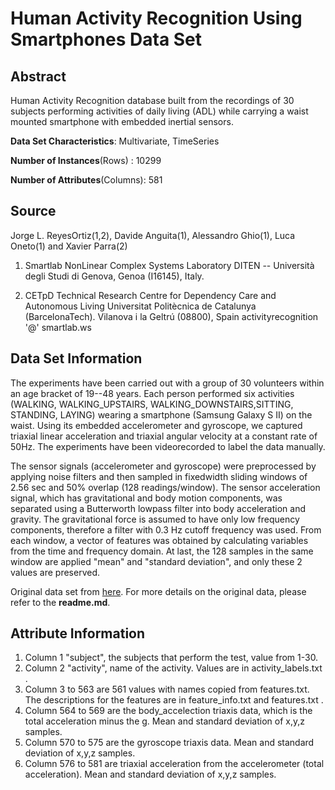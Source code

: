 
# Human Activity Recognition Using Smartphones Data Set
## Abstract
Human Activity Recognition database built from the recordings of 30 subjects performing activities
of daily living (ADL) while carrying a waist mounted smartphone with embedded inertial sensors.

__Data Set Characteristics__: Multivariate, TimeSeries

__Number of Instances__(Rows) : 10299
 
__Number of Attributes__(Columns): 581 

## Source
Jorge L. ReyesOrtiz(1,2), Davide Anguita(1), Alessandro Ghio(1), Luca Oneto(1) and Xavier Parra(2)

1. Smartlab NonLinear Complex Systems Laboratory
DITEN -- Università degli Studi di Genova, Genoa (I16145), Italy.

2. CETpD Technical Research Centre for Dependency Care and Autonomous Living
Universitat Politècnica de Catalunya (BarcelonaTech). Vilanova i la Geltrú (08800), Spain
activityrecognition '@' smartlab.ws


## Data Set Information
The experiments have been carried out with a group of 30 volunteers within an age bracket of 19--48 years.
Each person performed six activities (WALKING, WALKING_UPSTAIRS, WALKING_DOWNSTAIRS,SITTING, STANDING, LAYING) wearing a smartphone (Samsung Galaxy S II) on the waist. Using its embedded accelerometer and gyroscope, we captured triaxial
linear acceleration and triaxial angular velocity at a constant rate of 50Hz. The experiments have been videorecorded
to label the data manually.

The sensor signals (accelerometer and gyroscope) were preprocessed by applying noise filters and then sampled in fixedwidth
sliding windows of 2.56 sec and 50% overlap (128 readings/window). The sensor acceleration signal, which has gravitational and body motion components, was separated using a Butterworth lowpass filter into body acceleration and gravity. The gravitational force is assumed to have only low frequency components, therefore a filter with 0.3 Hz cutoff frequency was used. From each window, a vector of features was obtained by calculating variables from the time and frequency domain. At last, the 128 samples in the same window are applied "mean" and "standard deviation", and only these 2 values are preserved.

Original data set from [here](http://archive.ics.uci.edu/ml/datasets/Human+Activity+Recognition+Using+Smartphones).  For more details on the original data, please refer to the __readme.md__. 

## Attribute Information
1. Column 1 "subject", the subjects that perform the test, value from 1-30. 
2. Column 2 "activity", name of the activity. Values are in activity_labels.txt .  
3. Column 3 to 563 are 561 values with names copied from features.txt. The descriptions for the features are in feature_info.txt and features.txt . 
4. Column 564 to 569 are the body_accelection triaxis data, which is the total acceleration minus the g. Mean and standard deviation of x,y,z samples. 
5. Column 570 to 575 are the gyroscope triaxis data. Mean and standard deviation of x,y,z samples. 
5. Column 576 to 581 are triaxial acceleration from the accelerometer (total acceleration). Mean and standard deviation of x,y,z samples. 
 








